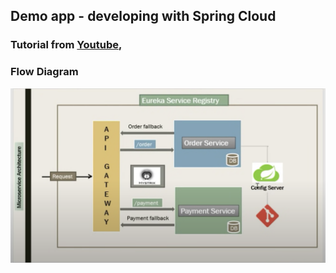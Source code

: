 ## Demo app - developing with Spring Cloud
### Tutorial from [Youtube](https://www.youtube.com/watch?v=tljuDMmfJz8&ab_channel=JavaTechie),


### Flow Diagram
![Diagram](https://github.com/nithinprasad/spring-cloud-demo/blob/master/arch.png?raw=true)
